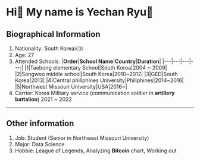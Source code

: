 # Hi👋 My name is Yechan Ryu🫡
## Biographical Information
1. Nationality: South Korea🇰🇷
2. Age: 27
3. Attended Schools:
   |**Order**|**School Name**|**Country**|**Duration**|
   |---|---|---|---:|
   |1|Taebong elementary School|South Korea|2004 ~ 2009|
   |2|Songwoo middle school|South Korea|2010~2012|
   |3|GED|South Korea|2013|
   |4|Central philiphines University|Philiphines|2014~2016|
   |5|Northwest Missouri University|USA|2016~|
5. Carrier: Korea Military service (communication soldier in **artillery battalion**) 2021 ~ 2022

---

## Other information
1. Job: Student (Senior in Northwest Missouri University)
2. Major: Data Science
3. Hobbie: League of Legends, Analyzing **Bitcoin** chart, Working out


<!--
**yechanRyu/yechanRyu** is a ✨ _special_ ✨ repository because its `README.md` (this file) appears on your GitHub profile.

Here are some ideas to get you started:

- 🔭 I’m currently working on ...
- 🌱 I’m currently learning ...
- 👯 I’m looking to collaborate on ...
- 🤔 I’m looking for help with ...
- 💬 Ask me about ...
- 📫 How to reach me: ...
- 😄 Pronouns: ...
- ⚡ Fun fact: ...
-->
